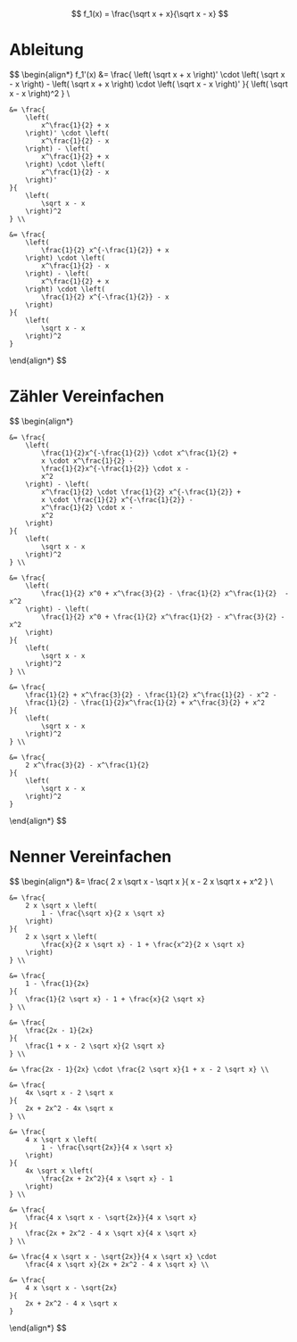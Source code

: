 $$
f_1(x) = \frac{\sqrt x + x}{\sqrt x - x}
$$

# Ableitung

$$
\begin{align*}
	f_1'(x) &= \frac{
		\left(
			\sqrt x + x
		\right)' \cdot \left(
			\sqrt x - x
		\right) - \left(
			\sqrt x + x
		\right) \cdot \left(
			\sqrt x - x
		\right)'
	}{
		\left(
			\sqrt x - x
		\right)^2
	} \\

	&= \frac{
		\left(
			x^\frac{1}{2} + x
		\right)' \cdot \left(
			x^\frac{1}{2} - x
		\right) - \left(
			x^\frac{1}{2} + x
		\right) \cdot \left(
			x^\frac{1}{2} - x
		\right)'
	}{
		\left(
			\sqrt x - x
		\right)^2
	} \\

	&= \frac{
		\left(
			\frac{1}{2} x^{-\frac{1}{2}} + x
		\right) \cdot \left(
			x^\frac{1}{2} - x
		\right) - \left(
			x^\frac{1}{2} + x
		\right) \cdot \left(
			\frac{1}{2} x^{-\frac{1}{2}} - x
		\right)
	}{
		\left(
			\sqrt x - x
		\right)^2
	}
\end{align*}
$$

# Zähler Vereinfachen

$$
\begin{align*}

	&= \frac{
		\left(
			\frac{1}{2}x^{-\frac{1}{2}} \cdot x^\frac{1}{2} +
			x \cdot x^\frac{1}{2} -
			\frac{1}{2}x^{-\frac{1}{2}} \cdot x -
			x^2
		\right) - \left(
			x^\frac{1}{2} \cdot \frac{1}{2} x^{-\frac{1}{2}} +
			x \cdot \frac{1}{2} x^{-\frac{1}{2}} -
			x^\frac{1}{2} \cdot x -
			x^2
		\right)
	}{
		\left(
			\sqrt x - x
		\right)^2
	} \\

	&= \frac{
		\left(
			\frac{1}{2} x^0 + x^\frac{3}{2} - \frac{1}{2} x^\frac{1}{2}  - x^2
		\right) - \left(
			\frac{1}{2} x^0 + \frac{1}{2} x^\frac{1}{2} - x^\frac{3}{2} - x^2
		\right)
	}{
		\left(
			\sqrt x - x
		\right)^2
	} \\

	&= \frac{
		\frac{1}{2} + x^\frac{3}{2} - \frac{1}{2} x^\frac{1}{2} - x^2 -
		\frac{1}{2} - \frac{1}{2}x^\frac{1}{2} + x^\frac{3}{2} + x^2
	}{
		\left(
			\sqrt x - x
		\right)^2
	} \\

	&= \frac{
		2 x^\frac{3}{2} - x^\frac{1}{2}
	}{
		\left(
			\sqrt x - x
		\right)^2
	}
\end{align*}
$$

# Nenner Vereinfachen

$$
\begin{align*}
	&= \frac{
		2 x \sqrt x - \sqrt x
	}{
		x - 2 x \sqrt x + x^2
	} \\

	&= \frac{
		2 x \sqrt x \left(
			1 - \frac{\sqrt x}{2 x \sqrt x}
		\right)
	}{
		2 x \sqrt x \left(
			\frac{x}{2 x \sqrt x} - 1 + \frac{x^2}{2 x \sqrt x}
		\right)
	} \\

	&= \frac{
		1 - \frac{1}{2x}
	}{
		\frac{1}{2 \sqrt x} - 1 + \frac{x}{2 \sqrt x}
	} \\

	&= \frac{
		\frac{2x - 1}{2x}
	}{
		\frac{1 + x - 2 \sqrt x}{2 \sqrt x}
	} \\

	&= \frac{2x - 1}{2x} \cdot \frac{2 \sqrt x}{1 + x - 2 \sqrt x} \\

	&= \frac{
		4x \sqrt x - 2 \sqrt x
	}{
		2x + 2x^2 - 4x \sqrt x
	} \\

	&= \frac{
		4 x \sqrt x \left(
			1 - \frac{\sqrt{2x}}{4 x \sqrt x}
		\right)
	}{
		4x \sqrt x \left(
			\frac{2x + 2x^2}{4 x \sqrt x} - 1
		\right)
	} \\

	&= \frac{
		\frac{4 x \sqrt x - \sqrt{2x}}{4 x \sqrt x}
	}{
		\frac{2x + 2x^2 - 4 x \sqrt x}{4 x \sqrt x}
	} \\

	&= \frac{4 x \sqrt x - \sqrt{2x}}{4 x \sqrt x} \cdot
		\frac{4 x \sqrt x}{2x + 2x^2 - 4 x \sqrt x} \\

	&= \frac{
		4 x \sqrt x - \sqrt{2x}
	}{
		2x + 2x^2 - 4 x \sqrt x
	}
\end{align*}
$$

